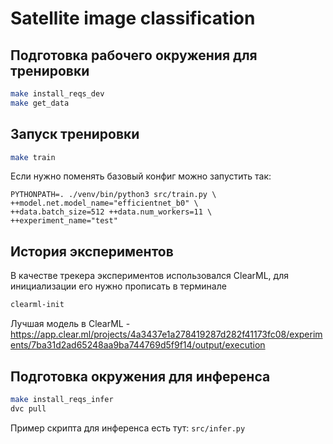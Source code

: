 # Satellite image classification

## Подготовка рабочего окружения для тренировки

```bash
make install_reqs_dev
make get_data
```

## Запуск тренировки

```bash
make train
```

Если нужно поменять базовый конфиг можно запустить так:

```
PYTHONPATH=. ./venv/bin/python3 src/train.py \
++model.net.model_name="efficientnet_b0" \
++data.batch_size=512 ++data.num_workers=11 \
++experiment_name="test"
```

## История экспериментов

В качестве трекера экспериментов использовался ClearML, для инициализации его нужно прописать в терминале

```bash
clearml-init
```

Лучшая модель в ClearML - https://app.clear.ml/projects/4a3437e1a278419287d282f41173fc08/experiments/7ba31d2ad65248aa9ba744769d5f9f14/output/execution

## Подготовка окружения для инференса

```bash
make install_reqs_infer
dvc pull
```

Пример скрипта для инференса есть тут: `src/infer.py`
